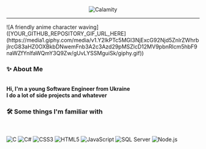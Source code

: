 <p>
<div align="center">
  <img src="Calamity.svg" alt="Calamity">
</div>
<hr>
</p>
![A friendly anime character waving]([YOUR_GITHUB_REPOSITORY_GIF_URL_HERE](https://media1.giphy.com/media/v1.Y2lkPTc5MGI3NjExcG92Njd5ZnlrZWhrbjlrcG83aHZ0OXBkbDNwemFnb3A2c3Azd29pMSZlcD12MV9pbnRlcm5hbF9naWZfYnlfaWQmY3Q9Zw/gUvLYSSMguiSk/giphy.gif))
<p>
<h3><b>✨ About Me</b></h3>
  <br>
  <b>Hi, I'm a young Software Engineer from Ukraine</b>
  <br>
  <b>I do a lot of side projects and whatever</b>
</p>

<h3><b>🛠️ Some things I'm familiar with</b></h3>
<br>
<p align="left">
  <img src="https://img.shields.io/badge/C-0059B2?style=for-the-badge&logo=c%2b%2b&logoColor=white&color=lightblue" alt="C"/>
  <img src="https://img.shields.io/badge/C%23-239120?style=for-the-badge&logo=c--sharp&logoColor=white&color=lightgreen" alt="C#"/>
  <img src="https://img.shields.io/badge/CSS3-1572B6?style=for-the-badge&logo=css3&logoColor=white&color=orange" alt="CSS3"/>
  <img src="https://img.shields.io/badge/HTML5-E34F26?style=for-the-badge&logo=html5&logoColor=white&color=red" alt="HTML5"/>
  <img src="https://img.shields.io/badge/JavaScript-F7DF1E?style=for-the-badge&logo=javascript&logoColor=black&color=yellow" alt="JavaScript"/>
  <img src="https://img.shields.io/badge/SQL%20Server-CC2927?style=for-the-badge&logo=microsoft-sql-server&logoColor=white&color=gray" alt="SQL Server"/>
  <img src="https://img.shields.io/badge/Node.js-339933?style=for-the-badge&logo=node.js&logoColor=white&color=green" alt="Node.js"/>
</p>
<br>
